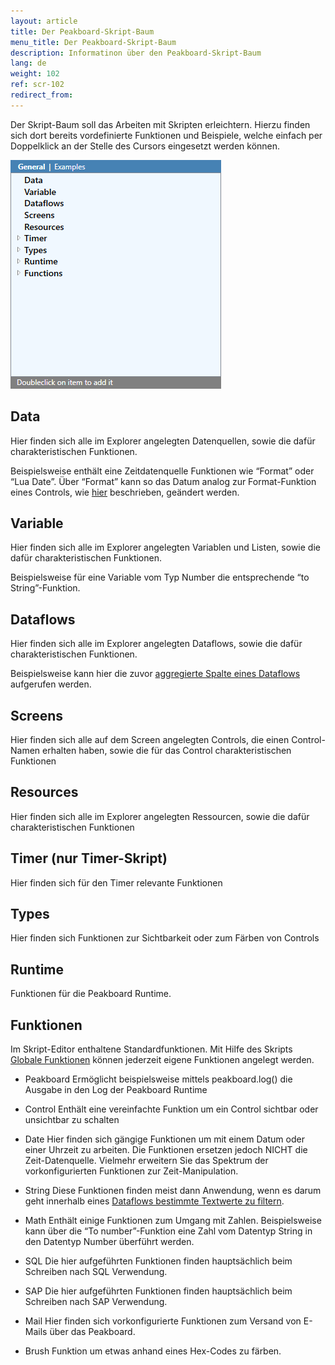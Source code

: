 ```yaml
---
layout: article
title: Der Peakboard-Skript-Baum
menu_title: Der Peakboard-Skript-Baum
description: Informatinon über den Peakboard-Skript-Baum
lang: de
weight: 102
ref: scr-102
redirect_from:
---
```


Der Skript-Baum soll das Arbeiten mit Skripten erleichtern. Hierzu finden sich dort bereits vordefinierte Funktionen und Beispiele, welche einfach per Doppelklick an der Stelle des Cursors eingesetzt werden können.

![image01](/assets/images/scripting/tree/tree01.png)

## Data

Hier finden sich alle im Explorer angelegten Datenquellen, sowie die dafür charakteristischen Funktionen.

Beispielsweise enthält eine Zeitdatenquelle Funktionen wie “Format” oder “Lua Date”. Über “Format” kann so das Datum analog zur Format-Funktion eines Controls, wie [hier](/data_sources/de-datum-und-uhrzeit.html) beschrieben, geändert werden.

## Variable

Hier finden sich alle im Explorer angelegten Variablen und Listen, sowie die dafür charakteristischen Funktionen. 

Beispielsweise für eine Variable vom Typ Number die entsprechende “to String”-Funktion.

## Dataflows

Hier finden sich alle im Explorer angelegten Dataflows, sowie die dafür charakteristischen Funktionen.

Beispielsweise kann hier die zuvor [aggregierte Spalte eines Dataflows](/dataflows/de-daten-aggregerien.html) aufgerufen werden.

## Screens

Hier finden sich alle auf dem Screen angelegten Controls, die einen Control-Namen erhalten haben, sowie die für das Control charakteristischen Funktionen

## Resources

Hier finden sich alle im Explorer angelegten Ressourcen, sowie die dafür charakteristischen Funktionen

## Timer (nur Timer-Skript)

Hier finden sich für den Timer relevante Funktionen

## Types

Hier finden sich Funktionen zur Sichtbarkeit oder zum Färben von Controls

## Runtime
Funktionen für die Peakboard Runtime.

## Funktionen

Im Skript-Editor enthaltene Standardfunktionen. Mit Hilfe des Skripts [Globale Funktionen](/scripting/de-function.html) können jederzeit eigene Funktionen angelegt werden.

* Peakboard
Ermöglicht beispielsweise mittels peakboard.log() die Ausgabe in den Log der Peakboard Runtime

* Control
Enthält eine vereinfachte Funktion um ein Control sichtbar oder unsichtbar zu schalten

* Date
Hier finden sich gängige Funktionen um mit einem Datum oder einer Uhrzeit zu arbeiten. Die Funktionen ersetzen jedoch NICHT die Zeit-Datenquelle. Vielmehr erweitern Sie das Spektrum der vorkonfigurierten Funktionen zur Zeit-Manipulation. 

* String
Diese Funktionen finden meist dann Anwendung, wenn es darum geht innerhalb eines [Dataflows bestimmte Textwerte zu filtern](/dataflows/de-daten-filtern.html).

* Math
Enthält einige Funktionen zum Umgang mit Zahlen. Beispielsweise kann über die “To number”-Funktion eine Zahl vom Datentyp String in den Datentyp Number überführt werden.

* SQL
Die hier aufgeführten Funktionen finden hauptsächlich beim Schreiben nach SQL Verwendung. 

* SAP
Die hier aufgeführten Funktionen finden hauptsächlich beim Schreiben nach SAP Verwendung.
 
* Mail
Hier finden sich vorkonfigurierte Funktionen zum Versand von E-Mails über das Peakboard.

* Brush
Funktion um etwas anhand eines Hex-Codes zu färben. 